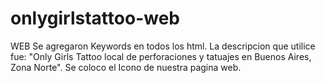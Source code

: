 # onlygirlstattoo-web
WEB
Se agregaron Keywords en todos los html.
La descripcion que utilice fue: "Only Girls Tattoo local de perforaciones y tatuajes en Buenos Aires, Zona Norte".
Se coloco el Icono de nuestra pagina web.